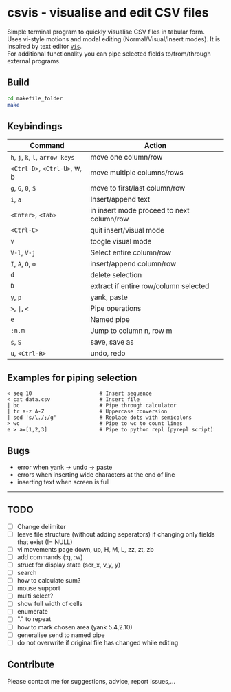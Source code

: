 # csvis - visualise and edit CSV files

Simple terminal program to quickly visualise CSV files in tabular form.  
Uses vi-style motions and modal editing (Normal/Visual/Insert modes).
It is inspired by text editor [`Vis`](https://github.com/martanne/vis).  
For additional functionality you can pipe selected fields to/from/through external programs.

## Build
```sh
cd makefile_folder
make
```

## Keybindings
| Command                           | Action                                     |
|-----------------------------------|--------------------------------------------|
| `h`, `j`, `k`, `l`, `arrow keys`  | move one column/row                        |
| `<Ctrl-D>`, `<Ctrl-U>`, w, b      | move multiple columns/rows                 |
| `g`, `G`, `0`, `$`                | move to first/last column/row              |
| `i`, `a`                          | Insert/append text                         |
| `<Enter>`, `<Tab>`                | in insert mode proceed to next column/row  |
| `<Ctrl-C>`                        | quit insert/visual mode                    |
| `v`                               | toogle visual mode                         |
| `V-l`, `V-j`                      | Select entire column/row                   |
| `I`, `A`, `O`, `o`                | insert/append column/row                   |
| `d`                               | delete selection                           |
| `D`                               | extract if entire row/column selected      |
| `y`, `p`                          | yank, paste                                |
| `>`, `\|`, `<`                    | Pipe operations                            |
| `e`                               | Named pipe                                 |
| `:n.m`                            | Jump to column n, row m                    |
| `s`, `S`                          | save, save as                              |
| `u`, `<Ctrl-R>`                   | undo, redo                                 |
    
## Examples for piping selection
```
< seq 10                      # Insert sequence
< cat data.csv                # Insert file
| bc                          # Pipe through calculator
| tr a-z A-Z                  # Uppercase conversion
| sed 's/\./;/g'              # Replace dots with semicolons
> wc                          # Pipe to wc to count lines
e > a=[1,2,3]                 # Pipe to python repl (pyrepl script)
```

## Bugs
- error when yank -> undo -> paste
- errors when inserting wide characters at the end of line
- inserting text when screen is full

---

## TODO
- [ ] Change delimiter
- [ ] leave file structure (without adding separators) if changing only fields that exist (!= NULL)
- [ ] vi movements page down, up, H, M, L, zz, zt, zb
- [ ] add commands (:q, :w)
- [ ] struct for display state (scr_x, v_y, y)
- [ ] search
- [ ] how to calculate sum?
- [ ] mouse support
- [ ] multi select?
- [ ] show full width of cells
- [ ] enumerate
- [ ] "." to repeat
- [ ] how to mark chosen area (yank 5.4,2.10)
- [ ] generalise send to named pipe
- [ ] do not overwrite if original file has changed while editing

## Contribute
Please contact me for suggestions, advice, report issues,...
